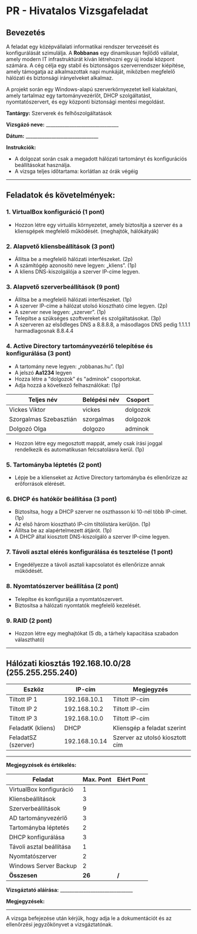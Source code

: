 # **PR - Hivatalos Vizsgafeladat**

## **Bevezetés**

A feladat egy középvállalati informatikai rendszer tervezését és konfigurálását szimulálja. A **Robbanas** egy dinamikusan fejlődő vállalat, amely modern IT infrastruktúrát kíván létrehozni egy új irodai központ számára. A cég célja egy stabil és biztonságos szerverrendszer kiépítése, amely támogatja az alkalmazottak napi munkáját, miközben megfelelő hálózati és biztonsági irányelveket alkalmaz.

A projekt során egy Windows-alapú szerverkörnyezetet kell kialakítani, amely tartalmaz egy tartományvezérlőt, DHCP szolgáltatást, nyomtatószervert, és egy központi biztonsági mentési megoldást.

**Tantárgy:** Szerverek és felhőszolgáltatások

**Vizsgázó neve:**  _______________________________

**Dátum:**  _______________________________

**Instrukciók:**

- A dolgozat során csak a megadott hálózati tartományt és konfigurációs beállításokat használja.
- A vizsga teljes időtartama: korlátlan az órák végéig

---

## **Feladatok és követelmények:**

### **1. VirtualBox konfiguráció (1 pont)**
- Hozzon létre egy virtuális környezetet, amely biztosítja a szerver és a kliensgépek megfelelő működését. (meghajtók, hálókátyák)

### **2. Alapvető kliensbeállítások (3 pont)**
- Állítsa be a megfelelő hálózati interfészeket. (2p)
- A számítógép azonosító neve legyen: „kliens”. (1p)
- A kliens DNS-kiszolgálója a szerver IP-címe legyen.

### **3. Alapvető szerverbeállítások (9 pont)**
- Állítsa be a megfelelő hálózati interfészeket. (1p)
- A szerver IP-címe a hálózat utolsó kiosztható címe legyen. (2p)
- A szerver neve legyen: „szerver”. (1p)
- Telepítse a szükséges szoftvereket és szolgáltatásokat. (3p)
- A szerveren az elsődleges DNS a 8.8.8.8, a másodlagos DNS pedig 1.1.1.1 harmadlagosnak 8.8.4.4

### **4. Active Directory tartományvezérlő telepítése és konfigurálása (3 pont)**
- A tartomány neve legyen: „robbanas.hu”. (1p)
- A jelszó **Aa1234** legyen
- Hozza létre a "dolgozok" és "adminok" csoportokat.
- Adja hozzá a következő felhasználókat: (1p)

| Teljes név             | Belépési név | Csoport  |
| ---------------------- | ------------ | -------- |
| Vickes Viktor          | vickes       | dolgozok |
| Szorgalmas Szebasztián | szorgalmas   | dolgozok |
| Dolgozó Olga           | dolgozo      | adminok  |

- Hozzon létre egy megosztott mappát, amely csak írási joggal rendelkezik és automatikusan felcsatolásra kerül. (1p)

### **5. Tartományba léptetés (2 pont)**
- Lépje be a klienseket az Active Directory tartományba és ellenőrizze az erőforrások elérését.

### **6. DHCP és hatókör beállítása (3 pont)**
- Biztosítsa, hogy a DHCP szerver ne oszthasson ki 10-nél több IP-címet. (1p)
- Az első három kiosztható IP-cím tiltólistára kerüljön. (1p)
- Állítsa be az alapértelmezett átjárót. (1p)
- A DHCP által kiosztott DNS-kiszolgáló a szerver IP-címe legyen.

### **7. Távoli asztal elérés konfigurálása és tesztelése (1 pont)**
- Engedélyezze a távoli asztali kapcsolatot és ellenőrizze annak működését.

### **8. Nyomtatószerver beállítása (2 pont)**
- Telepítse és konfigurálja a nyomtatószervert.
- Biztosítsa a hálózati nyomtatók megfelelő kezelését.

### **9. RAID (2 pont)**
- Hozzon létre egy meghajtókat (5 db, a tárhely kapacitása szabadon választható)

---

## **Hálózati kiosztás 192.168.10.0/28 (255.255.255.240)**

| Eszköz              | IP-cím        | Megjegyzés                      |
| ------------------- | ------------- | ------------------------------- |
| Tiltott IP 1        | 192.168.10.1  | Tiltott IP-cím                  |
| Tiltott IP 2        | 192.168.10.2  | Tiltott IP-cím                  |
| Tiltott IP 3        | 192.168.10.0  | Tiltott IP-cím                  |
| FeladatK (kliens)   | DHCP          | Kliensgép a feladat szerint     |
| FeladatSZ (szerver) | 192.168.10.14 | Szerver az utolsó kiosztott cím |

---

**Megjegyzések és értékelés:**

| Feladat                  | Max. Pont | Elért Pont |
| ------------------------ | --------- | ---------- |
| VirtualBox konfiguráció  | 1         |            |
| Kliensbeállítások        | 3         |            |
| Szerverbeállítások       | 9         |            |
| AD tartományvezérlő      | 3         |            |
| Tartományba léptetés     | 2         |            |
| DHCP konfigurálása       | 3         |            |
| Távoli asztal beállítása | 1         |            |
| Nyomtatószerver          | 2         |            |
| Windows Server Backup    | 2         |            |
| **Összesen**             | **26**    | **/**      |

**Vizsgáztató aláírása:** _______________________________

**Megjegyzések:**

---

A vizsga befejezése után kérjük, hogy adja le a dokumentációt és az ellenőrzési jegyzőkönyvet a vizsgáztatónak.
